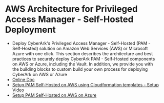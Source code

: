 # AWS Architecture for Privileged Access Manager - Self-Hosted Deployment
 - Deploy CyberArk's Privileged Access Manager - Self-Hosted (PAM - Self-Hosted) solution on Amazon Web Services (AWS) or Microsoft Azure with one click. This section describes the architecture and best practices to securely deploy CyberArk PAM - Self-Hosted components on AWS or Azure, including the Vault. In addition, we provide you with the building blocks to custom build your own process for deploying CyberArk on AWS or Azure
 - [Online Doc](https://docs.cyberark.com/PAS/13.2/en/Content/PAS%20Cloud/AWS_Introduction.htm?tocpath=Installation%7CInstall%20PAM%C2%A0in%20a%20cloud%20environment%7CDeploy%20PAM%20-%20Self-Hosted%7C_____0)
 - [Setup PAM Self-Hosted on AWS using Cloudformation templates - Setup Video](https://www.youtube.com/watch?v=OzLVsDtEejc)
 - [Setup PAM Self-Hosted on AWS on Azure](https://www.youtube.com/watch?v=aVwBFrslhcQ)
